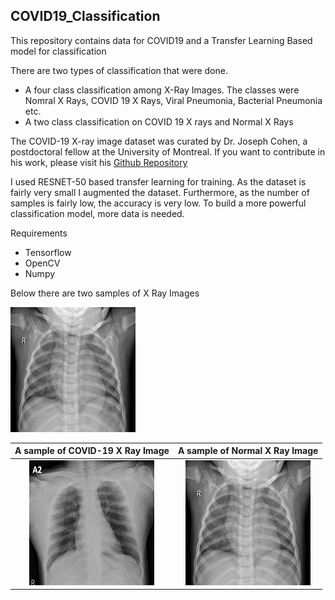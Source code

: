 ## COVID19_Classification
This repository contains data for COVID19 and a Transfer Learning Based model for classification

There are two types of classification that were done.

* A four class classification among X-Ray Images. The classes were Nomral X Rays, COVID 19 X Rays, Viral Pneumonia, Bacterial Pneumonia etc.
* A two class classification on COVID 19 X rays and Normal X Rays 

The COVID-19 X-ray image dataset was curated by Dr. Joseph Cohen, a postdoctoral fellow at the University of Montreal. If you want to contribute in his work, please visit his [Github Repository](https://github.com/ieee8023/covid-chestxray-dataset)

I used RESNET-50 based transfer learning for training. As the dataset is fairly very small I augmented the dataset. Furthermore, as the number of samples is fairly low, the accuracy is very low. To build a more powerful classification model, more data is needed.


Requirements
- Tensorflow
- OpenCV
- Numpy

Below there are two samples of X Ray Images 

<img src="normal_case.jpeg" width="200" height="200">

A sample of COVID-19 X Ray Image           |  A sample of Normal X Ray Image 
:-------------------------:|:-------------------------:
<img src="covid_case.png" width="200" height="200"> |  <img src="normal_case.jpeg" width="200" height="200">
